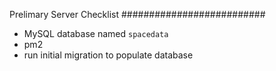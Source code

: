 Prelimary Server Checklist
##########################

- MySQL database named `spacedata`
- pm2 
- run initial migration to populate database